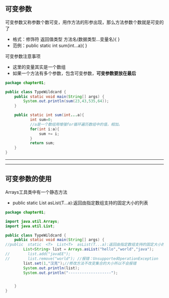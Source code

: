 ## 可变参数

可变参数又称参数个数可变，用作方法的形参出现，那么方法参数个数就是可变的了

- 格式：修饰符   返回值类型  方法名(数据类型...变量名){  }
- 范例：public static int sum(int...a){   } 



可变参数注意事项

- 这里的变量其实是一个数组
- 如果一个方法有多个参数，包含可变参数，**可变参数要放在最后**

```java
package chapter01;

public class TypeWildcard {
    public static void main(String[] args) {
        System.out.println(sum(23,43,535,64));
    }

    public static int sum(int...a){
           int sum=0;
           //a是一个数组用增强for循环遍历数组中的值，相加。
           for(int i:a){
               sum += i;
           }
           return sum;
    }
}

```



------







------

## 可变参数的使用

Arrays工具类中有一个静态方法

- public  static  <T>  List<T>  asList(T...a):返回由指定数组支持的固定大小的列表



```java
package chapter01;

import java.util.Arrays;
import java.util.List;

public class TypeWildcard {
    public static void main(String[] args) {
//public  static  <T>  List<T>  asList(T...a):返回由指定数组支持的固定大小的列表
        List<String> list = Arrays.asList("hello","world","java");
//        list.add("javaEE");
//        list.remove("world"); //报错：UnsupportedOperationException
        list.set(1,"汉克");//修改方法不改变集合的大小所以不会报错
        System.out.println(list);
        System.out.println("-------------------");


    }
}

```



